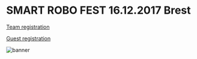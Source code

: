 # SMART ROBO FEST 16.12.2017 Brest


[Team registration](https://goo.gl/forms/3DLcXityXmdWNOXt1)

[Guest registration](https://goo.gl/forms/fEhACdDAtKoslvLu1)

![banner](/img/brest2017.jpg)

